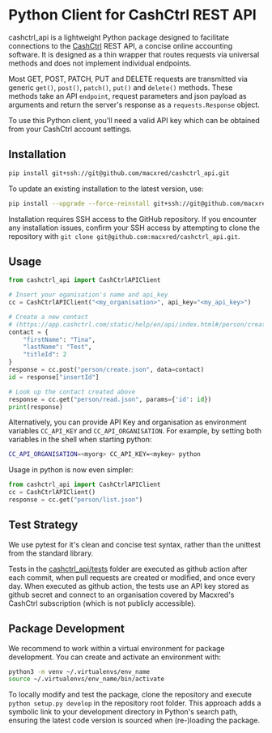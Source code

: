 # Python Client for CashCtrl REST API

cashctrl_api is a lightweight Python package designed to facilitate connections
to the [CashCtrl](https://cashctrl.com) REST API, a concise online accounting
software. It is designed as a thin wrapper that routes requests via
universal methods and does not implement individual endpoints.

Most GET, POST, PATCH, PUT and DELETE requests are transmitted via generic
`get()`, `post()`, `patch()`, `put()` and `delete()` methods. These methods take
an API `endpoint`, request parameters and json payload as arguments and return
the server's response as a `requests.Response` object.

To use this Python client, you'll need a valid API key which can be obtained
from your CashCtrl account settings.

## Installation

```bash
pip install git+ssh://git@github.com/macxred/cashctrl_api.git
```

To update an existing installation to the latest version, use:
```bash
pip install --upgrade --force-reinstall git+ssh://git@github.com/macxred/cashctrl_api.git
```

Installation requires SSH access to the GitHub repository.
If you encounter any installation issues, confirm your SSH access by attempting
to clone the repository with `git clone git@github.com:macxred/cashctrl_api.git`.

## Usage

```python
from cashctrl_api import CashCtrlAPIClient

# Insert your oganisation's name and api_key
cc = CashCtrlAPIClient("<my_organisation>", api_key="<my_api_key>")

# Create a new contact
# (https://app.cashctrl.com/static/help/en/api/index.html#/person/create.json)
contact = {
    "firstName": "Tina",
    "lastName": "Test",
    "titleId": 2
}
response = cc.post("person/create.json", data=contact)
id = response["insertId"]

# Look up the contact created above
response = cc.get("person/read.json", params={'id': id})
print(response)
```

Alternatively, you can provide API Key and organisation as environment variables
`CC_API_KEY` and `CC_API_ORGANISATION`. For example, by setting both variables
in the shell when starting python:

```bash
CC_API_ORGANISATION=<myorg> CC_API_KEY=<mykey> python
```

Usage in python is now even simpler:
```python
from cashctrl_api import CashCtrlAPIClient
cc = CashCtrlAPIClient()
response = cc.get("person/list.json")
```

## Test Strategy

We use pytest for it's clean and concise test syntax, rather than the unittest
from the standard library.

Tests in the [cashctrl_api/tests](tests) folder are executed as github action
after each commit, when pull requests are created or modified, and once every
day. When executed as github action, the tests use an API key stored as github
secret and connect to an organisation covered by Macxred's CashCtrl
subscription (which is not publicly accessible).

## Package Development

We recommend to work within a virtual environment for package development.
You can create and activate an environment with:

```bash
python3 -m venv ~/.virtualenvs/env_name
source ~/.virtualenvs/env_name/bin/activate
```

To locally modify and test the package, clone the repository and execute `python
setup.py develop` in the repository root folder. This approach adds a symbolic
link to your development directory in Python's search path, ensuring the latest
code version is sourced when (re-)loading the package.